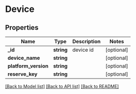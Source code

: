 # Device

## Properties
Name | Type | Description | Notes
------------ | ------------- | ------------- | -------------
**_id** | **string** | device id | [optional] 
**device_name** | **string** |  | [optional] 
**platform_version** | **string** |  | [optional] 
**reserve_key** | **string** |  | [optional] 

[[Back to Model list]](../README.md#documentation-for-models) [[Back to API list]](../README.md#documentation-for-api-endpoints) [[Back to README]](../README.md)


